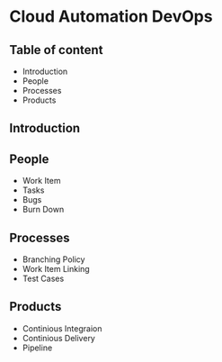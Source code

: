 # Cloud Automation DevOps

## Table of content

- Introduction
- People
- Processes
- Products

## Introduction

## People

- Work Item
- Tasks
- Bugs
- Burn Down

## Processes

- Branching Policy
- Work Item Linking
- Test Cases

## Products

- Continious Integraion
- Continious Delivery
- Pipeline